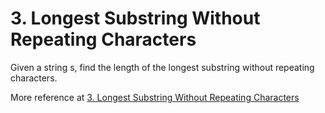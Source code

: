 # 3. Longest Substring Without Repeating Characters

Given a string s, find the length of the longest substring  without repeating characters.

More reference at [3. Longest Substring Without Repeating Characters](https://leetcode.com/problems/longest-substring-without-repeating-characters/description/)